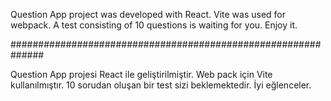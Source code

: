 Question App project was developed with React. Vite was used for webpack.
A test consisting of 10 questions is waiting for you. Enjoy it.

##############################################################

Question App projesi React ile geliştirilmiştir. Web pack için Vite kullanılmıştır.
10 sorudan oluşan bir test sizi beklemektedir. İyi eğlenceler.